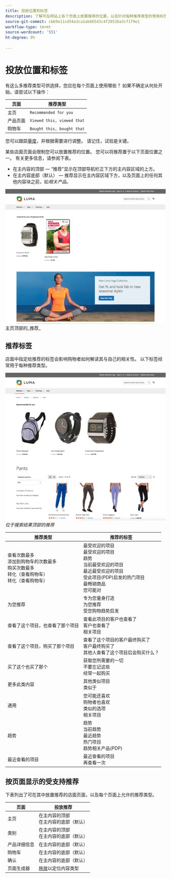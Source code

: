 ```yaml
---
title: 投放位置和标签
description: 了解可在网站上各个页面上放置推荐的位置，以及针对每种推荐类型的常用标签的建议。
source-git-commit: cb69e11cd54a3ca1ab66543c4f28526a3cf1f9e1
workflow-type: tm+mt
source-wordcount: '551'
ht-degree: 0%

---
```


# 投放位置和标签

有这么多推荐类型可供选择，您应在每个页面上使用哪些？ 如果不确定从何处开始，请尝试以下操作：

| 页面 | 推荐类型 |
|---|---|
| 主页 | `Recommended for you` |
| 产品页面 | `Viewed this, viewed that` |
| 购物车 | `Bought this, bought that` |

您可以跟踪[量度](workspace.md)，并根据需要进行调整。 请记住，试验是关键。

某些店面页面会限制您可以放置推荐的位置。 您可以将推荐置于以下页面位置之一。 有关更多信息，请参阅下表。

- 在主内容的顶部 — “推荐”显示在顶部导航栏正下方的主内容区域的上方。
- 在主内容底部（默认） — 推荐显示在主内容区域下方，以及页面上的任何其他内容块之前，如&#x200B;_相关产品_。

![推荐投放位置](assets/storefront-home-page-top.png)
主页顶部的_推荐_

## 推荐标签

店面中指定给推荐的标签会影响购物者如何解读其与自己的相关性。 以下标签经常用于每种推荐类型。

![推荐投放位置](assets/storefront-search-results-top.png)
_位于搜索结果顶部的推荐_

| 推荐类型 | 推荐的标签 |
|---|---|
| 查看次数最多<br>添加到购物车的次数最多<br>购买次数最多<br>转化（查看购物车）<br>转化（查看购物车） | 最受欢迎的项目<br>最受欢迎的项目<br>趋势<br>当前最受欢迎的项目<br>最近最受欢迎的项目<br>受此项目(PDP)启发的热门项目<br>最畅销商品<br>您可能对 |
| 为您推荐 | 专为您量身打造<br>为您推荐<br>受您购物趋势启发 |
| 查看了这个项目，也查看了那个项目 | 查看此项目的客户也查看了<br>客户也查看了<br>相关项目 |
| 查看了这个项目，购买了那个项目 | 查看了这个项目的客户最终购买了<br>客户最终购买了<br>其他人查看了这个项目后会购买什么？ |
| 买了这个也买了那个 | 获取您所需要的一切<br>不要忘记这些<br>经常一起购买 |
| 更多此类内容 | 其他类似项目<br>类似于 |
| 通用 | 您可能还喜欢<br>购物者也喜欢<br>类似的选项<br>相关项目 |
| 趋势 | 趋势<br>当前趋势<br>最近趋势<br>热门项目<br>趋势相关产品(PDP) |
| 最近查看的项目 | 最近查看的项目<br>再查看一次 |

## 按页面显示的受支持推荐

下表列出了可在其中放置推荐的店面页面，以及每个页面上允许的推荐类型。

| 页面 | 投放推荐 |
|---|---|
| 主页 | 在主内容的顶部<br>在主内容的底部（默认） | 查看次数最多<br>购买次数最多<br>添加到购物车的人数最多<br>为您推荐的趋势<br>趋势 |
| 类别 | 在主内容的顶部<br>在主内容的底部（默认） | 查看次数最多<br>购买次数最多<br>添加到购物车的人数最多<br>为您推荐的趋势<br>趋势 |
| 产品详细信息 | 在主内容的底部（默认） | 查看次数最多<br>购买次数最多<br>添加到购物车的人数最多<br>查看了此项目，查看了哪些项目<br>查看了此项目，购买了哪些项目<br>购买了此项目，购买了哪些项目<br>更多此类项目<br>趋势<br>视觉相似度 |
| 购物车 | 在主内容的底部（默认） | 查看次数最多<br>购买次数最多<br>添加到购物车的人数最多<br>查看了此项目，查看了哪些项目<br>查看了此项目，购买了哪些项目<br>购买了此项目，购买了哪些项目<br>更多此类项目<br>趋势 |
| 确认 | 在主内容的底部（默认） | 查看次数最多<br>购买次数最多<br>添加到购物车的人数最多<br>查看了此项目，查看了哪些项目<br>查看了此项目，购买了哪些项目<br>购买了此项目，购买了哪些项目<br>更多此类项目<br>趋势 |
| 页面生成器 | [拖放](https://experienceleague.adobe.com/docs/commerce-admin/page-builder/add-content/recommendations.html)以定位内容类型 | 查看次数最多<br>购买次数最多<br>添加到购物车的人数最多<br>为您推荐的趋势<br>趋势 |
